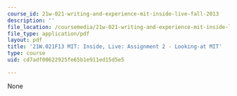 ```yaml
---
course_id: 21w-021-writing-and-experience-mit-inside-live-fall-2013
description: ''
file_location: /coursemedia/21w-021-writing-and-experience-mit-inside-live-fall-2013/cd7adf00622925fe65b1e911ed15d5e5_MIT21W_021F13_Looking.pdf
file_type: application/pdf
layout: pdf
title: '21W.021F13 MIT: Inside, Live: Assignment 2 - Looking-at MIT'
type: course
uid: cd7adf00622925fe65b1e911ed15d5e5

---
```

None